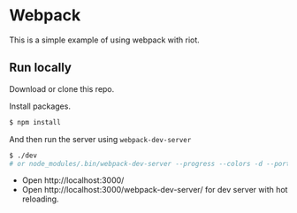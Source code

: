 # Webpack

This is a simple example of using webpack with riot.

## Run locally

Download or clone this repo.

Install packages.

```bash
$ npm install
```
And then run the server using `webpack-dev-server`

```bash
$ ./dev
# or node_modules/.bin/webpack-dev-server --progress --colors -d --port 3000
```

- Open http://localhost:3000/
- Open http://localhost:3000/webpack-dev-server/ for dev server with hot reloading.
